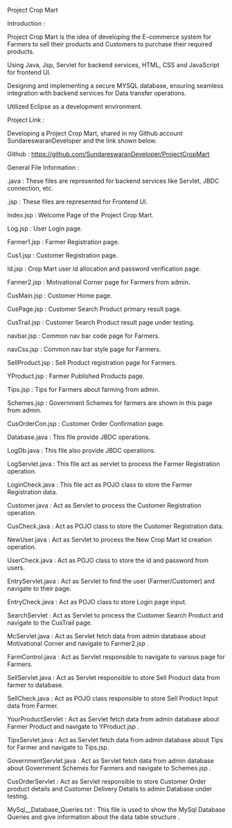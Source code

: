 Project Crop Mart

Introduction :

Project Crop Mart is the idea of developing the E-commerce system for Farmers to sell their products and Customers to purchase their required products.

Using Java, Jsp, Servlet for backend services, HTML, CSS and JavaScript for frontend UI.

Designing and implementing a secure MYSQL database, ensuring seamless integration with backend services for Data transfer operations.

Utilized Eclipse as a development environment.

Project Link :

Developing a Project Crop Mart, shared in my Github account SundareswaranDeveloper and the link shown below.

Github : https://github.com/SundareswaranDeveloper/ProjectCropMart

General File Information :

.java : These files are represented for backend services like Servlet, JBDC connection, etc.

.jsp : These files are represented for Frontend UI.

Index.jsp : Welcome Page of the Project Crop Mart.

Log.jsp :  User Login page.

Farmer1.jsp : Farmer Registration page.

Cus1.jsp : Customer Registration page.

Id.jsp : Crop Mart user id allocation and password verification page.

Farmer2.jsp : Motivational Corner page for Farmers from admin.

CusMain.jsp : Customer Home page.

CusPage.jsp : Customer Search Product primary result page.

CusTrail.jsp : Customer Search Product result page under testing.

navbar.jsp : Common nav bar code page for Farmers.

navCss.jsp : Common nav bar style page for Farmers.

SellProduct.jsp : Sell Product registration page for Farmers.

YProduct.jsp : Farmer Published Products page.

Tips.jsp : Tips for Farmers about farming from admin.

Schemes.jsp : Government Schemes for farmers are shown in this page from admin.

CusOrderCon.jsp : Customer Order Confirmation page.

Database.java : This file provide JBDC operations.

LogDb.java : This file also provide JBDC operations.

LogServlet.java : This file act as servlet to process the Farmer Registration operation.

LoginCheck.java : This file act as POJO class to store the Farmer Registration data.

Customer.java : Act as Servlet to process the Customer Registration operation.

CusCheck.java : Act as POJO class to store the Customer Registration data.

NewUser.java : Act as Servlet to process the New Crop Mart Id creation operation.

UserCheck.java : Act as POJO class to store the id and password from users.

EntryServlet.java : Act as Servlet to find the user  (Farmer/Customer) and navigate to their page.

EntryCheck.java : Act as POJO class to store Login page input.

SearchServlet : Act as Servlet to process the Customer Search Product and navigate to the CusTrail page.

McServlet.java : Act as Servlet fetch data from admin database about Motivational Corner and navigate to Farmer2.jsp .

FarmControl.java : Act as Servlet responsible to navigate to various page for Farmers.

SellServlet.java :   Act as Servlet responsible to store Sell Product data from farmer to database.

SellCheck.java : Act as POJO class responsible to store Sell Product Input data from Farmer.

YourProductServlet :  Act as Servlet fetch data from admin database about Farmer Product and navigate to YProduct.jsp .

TipsServlet.java :  Act as Servlet fetch data from admin database about Tips for Farmer and navigate to Tips.jsp.

GovernmentServlet.java :  Act as Servlet fetch data from admin database about Government Schemes for Farmers and navigate to Schemes.jsp .

CusOrderServlet : Act as Servlet responsible to store Customer Order product details and Customer Delivery Details to admin Database under testing.

MySql__Database_Queries.txt : This file is used to show the MySql Database Queries and give information about the data table structure .
